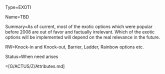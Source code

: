 Type=EXOTI

Name=TBD

Summary=As of current, most of the exotic options which were popular before 2008 are out of favor and factually irrelevant.  Which of the exotic options will be implemented will depend on the real relevance in the future.

RW=Knock-in and Knock-out, Barrier, Ladder, Rainbow options etc.

Status=When need arises

=[G/ACTUS/Z/Attributes.md]